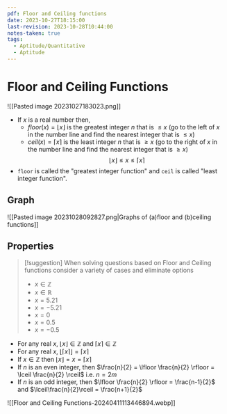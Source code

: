 ```yaml
---
pdf: Floor and Ceiling functions
date: 2023-10-27T18:15:00
last-revision: 2023-10-28T10:44:00
notes-taken: true
tags:
  - Aptitude/Quantitative
  - Aptitude
---
```

# Floor and Ceiling Functions
![[Pasted image 20231027183023.png]]

- If $x$ is a real number then,
	- $floor(x) = \lfloor x \rfloor$ is the greatest integer $n$ that is $\le x$ (go to the left of $x$ in the number line and find the nearest integer that is $\le x$) 
	- $ceil(x) = \lceil x \rceil$ is the least integer $n$ that is $\ge x$ (go to the right of $x$ in the number line and find the nearest integer that is $\ge x$) 
$$
\lfloor x \rfloor \le x \le \lceil x \rceil
$$
- `floor` is called the "greatest  integer function" and `ceil` is called "least integer function".
## Graph 
![[Pasted image 20231028092827.png|Graphs of (a)floor and (b)ceiling functions]]

## Properties

> [!suggestion] 
> When solving questions based on Floor and Ceiling functions consider a variety of cases and eliminate options
> - $x \in \mathbb{Z}$
> - $x \in \mathbb{R}$
> - $x = 5.21$
> - $x = -5.21$
> - $x = 0$
> - $x = 0.5$
> - $x = -0.5$

- For any real $x$, $\lfloor x \rfloor \in \mathbb{Z}$ and $\lceil x \rceil \in \mathbb{Z}$ 
- For any real $x$, $\lfloor \lceil x \rceil \rfloor = \lceil x \rceil$ 
- If $x \in \mathbb{Z}$ then $\lfloor x \rfloor = x = \lceil x \rceil$ 
- If $n$ is an even integer, then $\frac{n}{2} = \lfloor \frac{n}{2} \rfloor = \lceil \frac{n}{2} \rceil$ i.e. $n = 2m$
- If $n$ is an odd integer, then $\lfloor \frac{n}{2} \rfloor = \frac{n-1}{2}$ and $\lceil\frac{n}{2}\rceil = \frac{n+1}{2}$ 

![[Floor and Ceiling Functions-20240411113446894.webp]]
